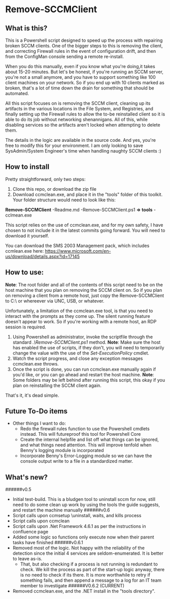 # Remove-SCCMClient

## What is this?
This is a Powershell script designed to speed up the process with repairing broken SCCM clients. One of the bigger steps to this is removing the client, and correcting Firewall rules in the event of configuration drift, and then from the ConfigMan console sending a remote re-install.

When you do this manually, even if you know what you're doing,it takes about 15-20 minutes. But let's be honest, if you're running an SCCM server, you're not a small anymore, and you have to support something like 100 client machines on your network. So if you end up with 10 clients marked as broken, that's a lot of time down the drain for something that should be automated.

All this script focuses on is removing the SCCM client, cleaning up its artifacts in the various locations in the File System, and Registries, and finally setting up the Firewall rules to allow the to-be reinstalled client so it is able to do its job without networking shenannigans. All of this, while disabling services so the artifacts aren't locked when attempting to delete them.

The details in the logic are available in the source code. And yes, you're free to modify this for your environment. I am only looking to save SysAdmin/System Engineer's time when handling naughty SCCM clients :)

## How to install
Pretty straightforward, only two steps:
1) Clone this repo, or download the zip file
2) Download ccmclean.exe, and place it in the "tools" folder of this toolkit. Your folder structure would need to look like this:

**Remove-SCCMClient**
-Readme.md
-Remove-SCCMClient.ps1
    **=> tools**
    -cclmean.exe

This script relies on the use of ccmclean.exe, and for my own safety, I have chosen to not include it in the latest commits going forward. You will need to download it yourself.

You can download the SMS 2003 Management pack, which includes
ccmlean.exe here: https://www.microsoft.com/en-us/download/details.aspx?id=17145

## How to use:
**Note**: The root folder and all of the contents of this script need to be on the host machine that you plan on removing the SCCM client on. So if you plan on removing a client from a remote host, just copy the Remove-SCCMClient to C:\ or whereever via UNC, USB, or whatever.

Unfortunately, a limitation of the ccmclean.exe tool, is that you need to interact with the prompts as they come up. The silent running feature doesn't appear to work. So if you're working with a remote host, an RDP session is required.

1) Using Powershell as administrator, invoke the scriptfile through the standard *.\Remove-SCCMClient.ps1* method.
**Note**: Make sure the host has enabled the use of scripts, if they don't, you will need to temporarily change the value with the use of the *Set-ExecutionPolicy* cmdlet.
2) Watch the script progress, and close any exception messages ccmclean.exe throws.
3) Once the script is done, you can run ccmclean.exe manually again if you'd like, or you can go ahead and restart the host machine.
**Note**: Some folders may be left behind after running this script, this okay if you plan on reinstalling the SCCM client again.

That's it, it's dead simple.

## Future To-Do items
- Other things I want to do:
    - Redo the firewall rules function to use the Powershell cmdlets instead. This will futureproof this tool for Powershell Core
    - Create the internal helpfile and list off what things can be ignored, and what things need attention. This will improve tenfold when Benny's logging module is incorporated
    - Incorporate Benny's Error-Logging module so we can have the console output write to a file in a standardized matter.

## What's new?
######v0.5
- Initial test-build. This is a bludgen tool to uninstall sccm for now, still need to do some clean up work by using the tools the guide suggests, and restart the machine manually
######v0.6
- Script calls upon ccmsetup \uninstall, waits, and kills process
- Script calls upon ccmclean
- Script calls upon .Net Framework 4.6.1 as per the instructions in confluence page
- Added some logic so functions only execute now when their parent tasks have finished
######v0.6.1
- Removed most of the logic. Not happy with the reliability of the detection since the initial 4 services are seldom-enumerated. It is better to leave as-is.
    - That, but also checking if a process is not running is redundant to check. We kill the process as part of the start-up logic anyway, there is no need to check if its there. It is more worthwhile to retry if something fails, and then append a message to a log for an IT team member to investigate
######V0.6.2 (CURRENT)
- Removed ccmclean.exe, and the .NET install in the "tools directory".